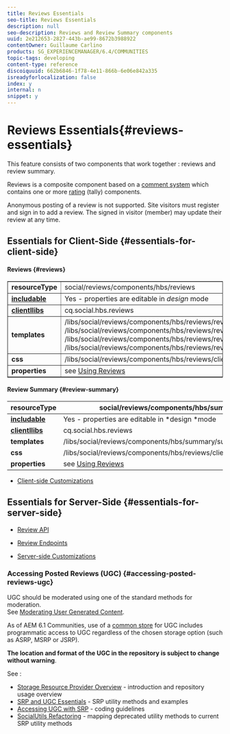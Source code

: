 ```yaml
---
title: Reviews Essentials
seo-title: Reviews Essentials
description: null
seo-description: Reviews and Review Summary components
uuid: 2e212653-2827-443b-ae99-8672b3988922
contentOwner: Guillaume Carlino
products: SG_EXPERIENCEMANAGER/6.4/COMMUNITIES
topic-tags: developing
content-type: reference
discoiquuid: 662b6846-1f78-4e11-866b-6e06e842a335
isreadyforlocalization: false
index: y
internal: n
snippet: y
---
```


# Reviews Essentials{#reviews-essentials}

This feature consists of two components that work together : reviews and review summary.

Reviews is a composite component based on a [comment system](../../communities/using/essentials-comments.md) which contains one or more [rating](../../communities/using/rating-basics.md) (tally) components.

Anonymous posting of a review is not supported. Site visitors must register and sign in to add a review. The signed in visitor (member) may update their review at any time.

## Essentials for Client-Side {#essentials-for-client-side}

#### Reviews {#reviews}

<table border="1" cellpadding="4" cellspacing="4" width="100%"> 
 <tbody>
  <tr>
   <td> <strong>resourceType</strong></td> 
   <td>social/reviews/components/hbs/reviews</td> 
  </tr>
  <tr>
   <td> <a href="../../communities/using/scf.md#addorincludeacommunitiescomponent"><strong>includable</strong></a></td> 
   <td>Yes - properties are editable in <i>design </i>mode</td> 
  </tr>
  <tr>
   <td> <a href="../../communities/using/client-customize.md#clientlibsforscf"><strong>clientllibs</strong></a></td> 
   <td>cq.social.hbs.reviews</td> 
  </tr>
  <tr>
   <td> <strong>templates</strong></td> 
   <td> /libs/social/reviews/components/hbs/reviews/reviews.hbs<br /> /libs/social/reviews/components/hbs/reviews/review/review.hbs<br /> /libs/social/reviews/components/hbs/reviews/review/status.hbs<br /> /libs/social/reviews/components/hbs/reviews/review/toolbar.hbs</td> 
  </tr>
  <tr>
   <td> <strong>css</strong></td> 
   <td> /libs/social/reviews/components/hbs/reviews/clientlibs/review.css</td> 
  </tr>
  <tr>
   <td><strong>properties</strong></td> 
   <td>see <a href="../../communities/using/reviews.md">Using Reviews</a></td> 
  </tr>
 </tbody>
</table>

#### Review Summary {#review-summary}

|  **resourceType** |social/reviews/components/hbs/summary |
|---|---|
|  [**includable**](../../communities/using/scf.md#addorincludeacommunitiescomponent) |Yes - properties are editable in *design *mode |
|  [**clientllibs**](../../communities/using/client-customize.md#clientlibsforscf) |cq.social.hbs.reviews |
|  **templates** | /libs/social/reviews/components/hbs/summary/summary.hbs |
|  **css** | /libs/social/reviews/components/hbs/reviews/clientlibs/review.css |
| **properties** |see [Using Reviews](../../communities/using/reviews.md) |

* [Client-side Customizations](../../communities/using/client-customize.md)

## Essentials for Server-Side {#essentials-for-server-side}

* [Review API](/sites/developing/using/reference-materials/javadoc/com/adobe/cq/social/review/client/api/package-summary)

* [Review Endpoints](/sites/developing/using/reference-materials/javadoc/com/adobe/cq/social/review/client/endpoints/package-summary)

* [Server-side Customizations](../../communities/using/server-customize.md)

### Accessing Posted Reviews (UGC) {#accessing-posted-reviews-ugc}

UGC should be moderated using one of the standard methods for moderation.  
See [Moderating User Generated Content](../../communities/using/moderate-ugc.md).

As of AEM 6.1 Communities, use of a [common store](../../communities/using/working-with-srp.md) for UGC includes programmatic access to UGC regardless of the chosen storage option (such as ASRP, MSRP or JSRP).

**The location and format of the UGC in the repository is subject to change without warning**.

See :

* [Storage Resource Provider Overview](../../communities/using/srp.md) - introduction and repository usage overview
* [SRP and UGC Essentials](../../communities/using/srp-and-ugc.md) - SRP utility methods and examples
* [Accessing UGC with SRP](../../communities/using/accessing-ugc-with-srp.md) - coding guidelines
* [SocialUtils Refactoring](../../communities/using/socialutils.md) - mapping deprecated utility methods to current SRP utility methods

